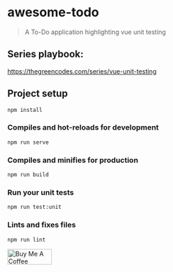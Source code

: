 # awesome-todo

> A To-Do application highlighting vue unit testing


## Series playbook:

https://thegreencodes.com/series/vue-unit-testing



## Project setup
```
npm install
```

### Compiles and hot-reloads for development
```
npm run serve
```

### Compiles and minifies for production
```
npm run build
```

### Run your unit tests
```
npm run test:unit
```

### Lints and fixes files
```
npm run lint
```



<a href="https://www.buymeacoffee.com/marvinkweyu" target="_blank"><img src="https://cdn.buymeacoffee.com/buttons/v2/default-green.png" alt="Buy Me A Coffee" width=200 height=50 style="height: 35px !important;width: 100px !important;" ></a>
